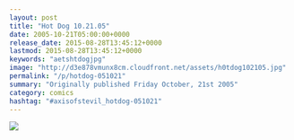 ```yaml
---
layout: post
title: "Hot Dog 10.21.05"
date: 2005-10-21T05:00:00+0000
release_date: 2015-08-28T13:45:12+0000
lastmod: 2015-08-28T13:45:12+0000
keywords: "aetshtdogjpg"
image: "http://d3e878vmunx8cm.cloudfront.net/assets/h0tdog102105.jpg"
permalink: "/p/hotdog-051021"
summary: "Originally published Friday October, 21st 2005"
category: comics
hashtag: "#axisofstevil_hotdog-051021"
---
```


![](http://d3e878vmunx8cm.cloudfront.net/assets/h0tdog102105.jpg)
